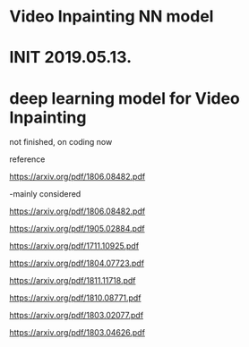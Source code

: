 
# Video Inpainting NN model

# INIT 2019.05.13.

# deep learning model for Video Inpainting 

not finished, on coding now

reference

https://arxiv.org/pdf/1806.08482.pdf

-mainly considered

https://arxiv.org/pdf/1806.08482.pdf

https://arxiv.org/pdf/1905.02884.pdf

https://arxiv.org/pdf/1711.10925.pdf

https://arxiv.org/pdf/1804.07723.pdf

https://arxiv.org/pdf/1811.11718.pdf

https://arxiv.org/pdf/1810.08771.pdf

https://arxiv.org/pdf/1803.02077.pdf

https://arxiv.org/pdf/1803.04626.pdf
